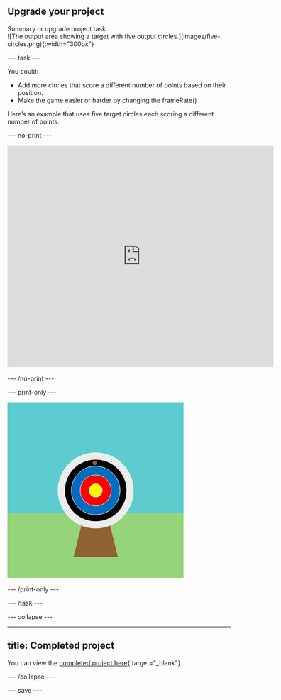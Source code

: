 ## Upgrade your project

<div style="display: flex; flex-wrap: wrap">
<div style="flex-basis: 200px; flex-grow: 1; margin-right: 15px;">
Summary or upgrade project task
</div>
<div>
![The output area showing a target with five output circles.](images/five-circles.png){:width="300px"}
</div>
</div>

--- task ---

You could:

+ Add more circles that score a different number of points based on their position.
+ Make the game easier or harder by changing the frameRate() 

Here’s an example that uses five target circles each scoring a different number of points:

--- no-print ---

<iframe src="https://trinket.io/embed/python/a54e164ac2?outputOnly=true&start=result" width="600" height="500" frameborder="0" marginwidth="0" marginheight="0" allowfullscreen>
</iframe>

--- /no-print ---

--- print-only ---

![Upgraded project showing five target circles.](images/five-circles.png)

--- /print-only ---

--- /task ---

--- collapse ---

---
title: Completed project
---

You can view the [completed project here](https://scratch.mit.edu/projects/485673032/){:target="_blank"}.

--- /collapse ---

--- save ---
